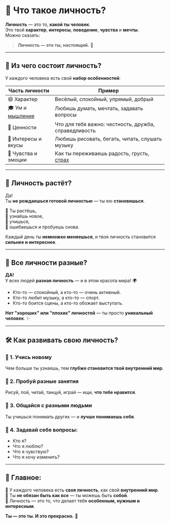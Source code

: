 # 🧍 Что такое личность?

**Личность** — это то, **какой ты человек**.  
Это твой **характер**, **интересы**, **поведение**, **чувства** и **мечты**.  
Можно сказать:  
> **Личность — это ты, настоящий.** 💛

---

## 🎨 Из чего состоит личность?

У каждого человека есть свой **набор особенностей**:

| Часть личности | Пример |
|----------------|--------|
| 😄 Характер | Весёлый, спокойный, упрямый, добрый |
| 🎓 Ум и [мышление](mind.md) | Любишь думать, мечтать, задавать вопросы |
| 🎯 Ценности | Что для тебя важно: честность, дружба, справедливость |
| 🎨 Интересы и вкусы | Любишь рисовать, бегать, читать, слушать музыку |
| 🧠 Чувства и эмоции | Как ты переживаешь радость, грусть, [страх](fear.md) |

---

## 🌱 Личность растёт?

Да!  
Ты **не рождаешься готовой личностью** — ты ею **становишься**.

🔹 Ты растёшь,  
🔹 узнаёшь новое,  
🔹 учишься,  
🔹 ошибаешься и пробуешь снова.

Каждый день ты **немножко меняешься**, и твоя личность становится **сильнее и интереснее**.

---

## 🤔 Все личности разные?

**ДА!**  
У всех людей **разная личность** — и в этом красота мира! 🌍

- Кто-то — спокойный, а кто-то — очень активный.  
- Кто-то любит музыку, а кто-то — спорт.  
- Кто-то боится сцены, а кто-то обожает выступать.

**Нет "хороших" или "плохих" личностей** — ты просто **уникальный человек**. ✨

---

## 🛠 Как развивать свою личность?

### 🧠 1. Учись новому  
Чем больше ты узнаешь, тем **глубже становится твой внутренний мир**.

### 🎨 2. Пробуй разные занятия  
Рисуй, пой, читай, танцуй, играй — ищи, **что тебе нравится**.

### 💬 3. Общайся с разными людьми  
Ты учишься понимать других — и **лучше понимаешь себя**.

### 📝 4. Задавай себе вопросы:  
- Кто я?  
- Что я люблю?  
- Что я чувствую?  
- Что я хочу изменить?

---

## 🌟 Главное:

🔸 У каждого человека есть **своя личность**, как свой **внутренний мир**.  
🔸 Ты **не обязан быть как все** — ты можешь быть **собой**.  
🔸 Личность — это то, что делает тебя **особенным, нужным и интересным**.

**Ты — это ты. И это прекрасно.** 💖
